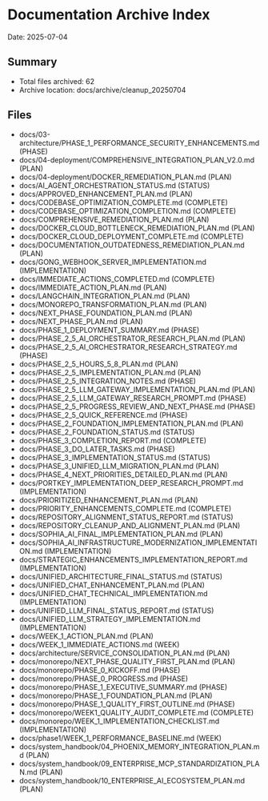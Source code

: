 # Documentation Archive Index
Date: 2025-07-04

## Summary
- Total files archived: 62
- Archive location: docs/archive/cleanup_20250704

## Files
- docs/03-architecture/PHASE_1_PERFORMANCE_SECURITY_ENHANCEMENTS.md (PHASE)
- docs/04-deployment/COMPREHENSIVE_INTEGRATION_PLAN_V2.0.md (PLAN)
- docs/04-deployment/DOCKER_REMEDIATION_PLAN.md (PLAN)
- docs/AI_AGENT_ORCHESTRATION_STATUS.md (STATUS)
- docs/APPROVED_ENHANCEMENT_PLAN.md (PLAN)
- docs/CODEBASE_OPTIMIZATION_COMPLETE.md (COMPLETE)
- docs/CODEBASE_OPTIMIZATION_COMPLETION.md (COMPLETE)
- docs/COMPREHENSIVE_REMEDIATION_PLAN.md (PLAN)
- docs/DOCKER_CLOUD_BOTTLENECK_REMEDIATION_PLAN.md (PLAN)
- docs/DOCKER_CLOUD_DEPLOYMENT_COMPLETE.md (COMPLETE)
- docs/DOCUMENTATION_OUTDATEDNESS_REMEDIATION_PLAN.md (PLAN)
- docs/GONG_WEBHOOK_SERVER_IMPLEMENTATION.md (IMPLEMENTATION)
- docs/IMMEDIATE_ACTIONS_COMPLETED.md (COMPLETE)
- docs/IMMEDIATE_ACTION_PLAN.md (PLAN)
- docs/LANGCHAIN_INTEGRATION_PLAN.md (PLAN)
- docs/MONOREPO_TRANSFORMATION_PLAN.md (PLAN)
- docs/NEXT_PHASE_FOUNDATION_PLAN.md (PLAN)
- docs/NEXT_PHASE_PLAN.md (PLAN)
- docs/PHASE_1_DEPLOYMENT_SUMMARY.md (PHASE)
- docs/PHASE_2_5_AI_ORCHESTRATOR_RESEARCH_PLAN.md (PLAN)
- docs/PHASE_2_5_AI_ORCHESTRATOR_RESEARCH_STRATEGY.md (PHASE)
- docs/PHASE_2_5_HOURS_5_8_PLAN.md (PLAN)
- docs/PHASE_2_5_IMPLEMENTATION_PLAN.md (PLAN)
- docs/PHASE_2_5_INTEGRATION_NOTES.md (PHASE)
- docs/PHASE_2_5_LLM_GATEWAY_IMPLEMENTATION_PLAN.md (PLAN)
- docs/PHASE_2_5_LLM_GATEWAY_RESEARCH_PROMPT.md (PHASE)
- docs/PHASE_2_5_PROGRESS_REVIEW_AND_NEXT_PHASE.md (PHASE)
- docs/PHASE_2_5_QUICK_REFERENCE.md (PHASE)
- docs/PHASE_2_FOUNDATION_IMPLEMENTATION_PLAN.md (PLAN)
- docs/PHASE_2_FOUNDATION_STATUS.md (STATUS)
- docs/PHASE_3_COMPLETION_REPORT.md (COMPLETE)
- docs/PHASE_3_DO_LATER_TASKS.md (PHASE)
- docs/PHASE_3_IMPLEMENTATION_STATUS.md (STATUS)
- docs/PHASE_3_UNIFIED_LLM_MIGRATION_PLAN.md (PLAN)
- docs/PHASE_4_NEXT_PRIORITIES_DETAILED_PLAN.md (PLAN)
- docs/PORTKEY_IMPLEMENTATION_DEEP_RESEARCH_PROMPT.md (IMPLEMENTATION)
- docs/PRIORITIZED_ENHANCEMENT_PLAN.md (PLAN)
- docs/PRIORITY_ENHANCEMENTS_COMPLETE.md (COMPLETE)
- docs/REPOSITORY_ALIGNMENT_STATUS_REPORT.md (STATUS)
- docs/REPOSITORY_CLEANUP_AND_ALIGNMENT_PLAN.md (PLAN)
- docs/SOPHIA_AI_FINAL_IMPLEMENTATION_PLAN.md (PLAN)
- docs/SOPHIA_AI_INFRASTRUCTURE_MODERNIZATION_IMPLEMENTATION.md (IMPLEMENTATION)
- docs/STRATEGIC_ENHANCEMENTS_IMPLEMENTATION_REPORT.md (IMPLEMENTATION)
- docs/UNIFIED_ARCHITECTURE_FINAL_STATUS.md (STATUS)
- docs/UNIFIED_CHAT_ENHANCEMENT_PLAN.md (PLAN)
- docs/UNIFIED_CHAT_TECHNICAL_IMPLEMENTATION.md (IMPLEMENTATION)
- docs/UNIFIED_LLM_FINAL_STATUS_REPORT.md (STATUS)
- docs/UNIFIED_LLM_STRATEGY_IMPLEMENTATION.md (IMPLEMENTATION)
- docs/WEEK_1_ACTION_PLAN.md (PLAN)
- docs/WEEK_1_IMMEDIATE_ACTIONS.md (WEEK)
- docs/architecture/SERVICE_CONSOLIDATION_PLAN.md (PLAN)
- docs/monorepo/NEXT_PHASE_QUALITY_FIRST_PLAN.md (PLAN)
- docs/monorepo/PHASE_0_KICKOFF.md (PHASE)
- docs/monorepo/PHASE_0_PROGRESS.md (PHASE)
- docs/monorepo/PHASE_1_EXECUTIVE_SUMMARY.md (PHASE)
- docs/monorepo/PHASE_1_FOUNDATION_PLAN.md (PLAN)
- docs/monorepo/PHASE_1_QUALITY_FIRST_OUTLINE.md (PHASE)
- docs/monorepo/WEEK1_QUALITY_AUDIT_COMPLETE.md (COMPLETE)
- docs/monorepo/WEEK_1_IMPLEMENTATION_CHECKLIST.md (IMPLEMENTATION)
- docs/phase1/WEEK_1_PERFORMANCE_BASELINE.md (WEEK)
- docs/system_handbook/04_PHOENIX_MEMORY_INTEGRATION_PLAN.md (PLAN)
- docs/system_handbook/09_ENTERPRISE_MCP_STANDARDIZATION_PLAN.md (PLAN)
- docs/system_handbook/10_ENTERPRISE_AI_ECOSYSTEM_PLAN.md (PLAN)
